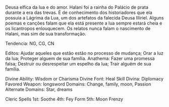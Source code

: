 Deusa elfica da lua e do amor. Halani foi a rainha do Palácio de prata durante a era das trevas. É de conhecimento dos historiadores que ela possuia a Lágrima da Lua, um dos artefatos da falecida Deusa Illiriel. Alguns poemas e canções falam que ela está presente a lua sempre estará cheia e os licantropos enlouquecem. Os relatos nunca falam o nascimento de Halani, mas sim de sua transformação.

Tendencia: NG, CG, CN

Editos: Ajudar aqueles que estão estão no processo de mudança; Orar a luz da lua; Proteger alguem de sua família.
Anathema: Fazer uma promessa falsa; Destruir ou desrespeitar um espelho da lua; Trair alguém de sua família.

Divine Ability: Wisdom or Charisma
Divine Font: Heal
Skill Divina: Diplomacy
Favored Weapon: longsword
Domains: Change, family, moon, Passion
Alternate Domains: Star, dreams

Cleric Spells 1st: Soothe 4th: Fey Form 5th: Moon Frenzy